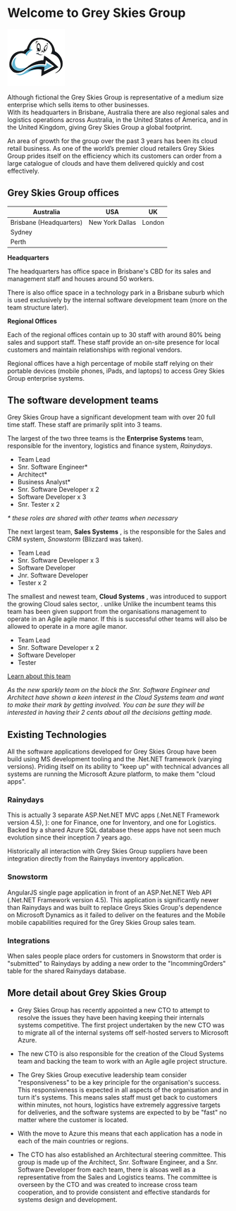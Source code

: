# Welcome to Grey Skies Group

![Grey Skies Logo](images/logo_130.png)

Although fictional the Grey Skies Group is representative of a medium size enterprise which sells items to other businesses.  
With its headquarters in Brisbane, Australia there are also regional sales and logistics operations across Australia, in the United States of America, and in the United Kingdom, giving Grey Skies Group a global footprint.

An area of growth for the group over the past 3 years has been its cloud retail business. As one of the world’s premier cloud retailers Grey Skies Group prides itself on the efficiency which its customers can order from a large catalogue of clouds and have them delivered quickly and cost effectively.

## Grey Skies Group offices

| **Australia**           | **USA**         | **UK** |
| ----------------------- | --------------- | ------ |
| Brisbane (Headquarters) | New York Dallas | London |
| Sydney                  |
| Perth                   |

**Headquarters**

The headquarters has office space in Brisbane&#39;s CBD for its sales and management staff and houses around 50 workers.

There is also office space in a technology park in a Brisbane suburb which is used exclusively by the internal software development team (more on the team structure later).

**Regional Offices**

Each of the regional offices contain up to 30 staff with around 80% being sales and support staff. These staff provide an on-site presence for local customers and maintain relationships with regional vendors.

Regional offices have a high percentage of mobile staff relying on their portable devices (mobile phones, iPads, and laptops) to access Grey Skies Group enterprise systems.

## The software development teams

Grey Skies Group have a significant development team with over 20 full time staff. These staff are primarily split into 3 teams.

The largest of the two three teams is the **Enterprise Systems** team, responsible for the inventory, logistics and finance system, _Rainydays_.

- Team Lead
- Snr. Software Engineer\*
- Architect\*
- Business Analyst\*
- Snr. Software Developer x 2
- Software Developer x 3
- Snr. Tester x 2

_\* these roles are shared with other teams when necessary_

The next largest team, **Sales Systems** , is the responsible for the Sales and CRM system, _Snowstorm_ (Blizzard was taken).

- Team Lead
- Snr. Software Developer x 3
- Software Developer
- Jnr. Software Developer
- Tester x 2

The smallest and newest team, **Cloud Systems** , was introduced to support the growing Cloud sales sector, . unlike Unlike the incumbent teams this team has been given support from the organisations management to operate in an Agile agile manor. If this is successful other teams will also be allowed to operate in a more agile manor.

- Team Lead
- Snr. Software Developer x 2
- Software Developer
- Tester

[Learn about this team](team-cloudsystems.md)

_As the new sparkly team on the block the Snr. Software Engineer and Architect have shown a keen interest in the Cloud Systems team and want to make their mark by getting involved. You can be sure they will be interested in having their 2 cents about all the decisions getting made._

## Existing Technologies

All the software applications developed for Grey Skies Group have been build using MS development tooling and the .Net.NET framework (varying versions). Priding itself on its ability to &quot;keep up&quot; with technical advances all systems are running the Microsoft Azure platform, to make them &quot;cloud apps&quot;.

### Rainydays

This is actually 3 separate ASP.Net.NET MVC apps (.Net.NET Framework version 4.5), ): one for Finance, one for Inventory, and one for Logistics. Backed by a shared Azure SQL database these apps have not seen much evolution since their inception 7 years ago.

Historically all interaction with Grey Skies Group suppliers have been integration directly from the Rainydays inventory application.

### Snowstorm

AngularJS single page application in front of an ASP.Net.NET Web API (.Net.NET Framework version 4.5). This application is significantly newer than Rainydays and was built to replace Greys Skies Group&#39;s dependence on Microsoft Dynamics as it failed to deliver on the features and the Mobile mobile capabilities required for the Grey Skies Group sales team.

### Integrations

When sales people place orders for customers in Snowstorm that order is &quot;submitted&quot; to Rainydays by adding a new order to the &quot;IncommingOrders&quot; table for the shared Rainydays database.

## More detail about Grey Skies Group

- Grey Skies Group has recently appointed a new CTO to attempt to resolve the issues they have been having keeping their internals systems competitive. The first project undertaken by the new CTO was to migrate all of the internal systems off self-hosted servers to Microsoft Azure.

- The new CTO is also responsible for the creation of the Cloud Systems team and backing the team to work with an Agile agile project structure.

- The Grey Skies Group executive leadership team consider &quot;responsiveness&quot; to be a key principle for the organisation&#39;s success. This responsiveness is expected in all aspects of the organisation and in turn it&#39;s systems. This means sales staff must get back to customers within minutes, not hours, logistics have extremely aggressive targets for deliveries, and the software systems are expected to by be &quot;fast&quot; no matter where the customer is located.

- With the move to Azure this means that each application has a node in each of the main countries or regions.

- The CTO has also established an Architectural steering committee. This group is made up of the Architect, Snr. Software Engineer, and a Snr. Software Developer from each team, there is alsoas well as a representative from the Sales and Logistics teams. The committee is overseen by the CTO and was created to increase cross team cooperation, and to provide consistent and effective standards for systems design and development.
